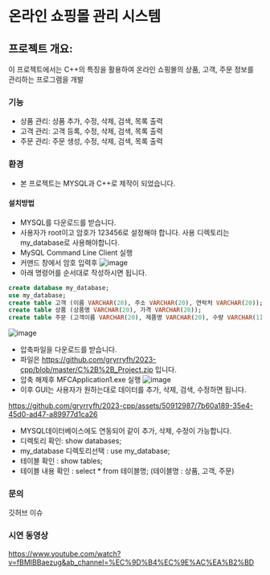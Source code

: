 # 온라인 쇼핑몰 관리 시스템
## 프로젝트 개요:
  이 프로젝트에서는 C++의 특징을 활용하여 온라인 쇼핑몰의 상품, 고객, 주문 정보를 관리하는 프로그램을 개발
### 기능
* 상품 관리: 상품 추가, 수정, 삭제, 검색, 목록 출력
* 고객 관리: 고객 등록, 수정, 삭제, 검색, 목록 출력
* 주문 관리: 주문 생성, 수정, 삭제, 검색, 목록 출력

### 환경
* 본 프로젝트는 MYSQL과 C++로 제작이 되었습니다.

#### 설치방법
* MYSQL를 다운로드를 받습니다.
* 사용자가 root이고 암호가 123456로 설정해야 합니다. 사용 디렉토리는 my_database로 사용해야합니다.
* MySQL Command Line Client 실행
* 커맨드 창에서 암호 입력후
![image](https://github.com/gryrryfh/2023-cpp/assets/50912987/bc968edd-401c-4e5f-ae4c-536acbda1f51)
*  아래 명령어를 순서대로 작성하시면 됩니다.

```SQL
create database my_database;
use my_database;
create table 고객 (이름 VARCHAR(20), 주소 VARCHAR(20), 연락처 VARCHAR(20));
create table 상품 (상품명 VARCHAR(20), 가격 VARCHAR(20));
create table 주문 (고객이름 VARCHAR(20), 제품명 VARCHAR(20), 수량 VARCHAR(1));
```
![image](https://github.com/gryrryfh/2023-cpp/assets/50912987/b3107a5f-e05b-4c71-87bb-3aedfe121440)
* 압축파일을 다운로드를 받습니다.
* 파일은 https://github.com/gryrryfh/2023-cpp/blob/master/C%2B%2B_Project.zip 입니다.
* 압축 해제후 MFCApplication1.exe 실행
![image](https://github.com/gryrryfh/2023-cpp/assets/50912987/bb59648f-dcea-4a5d-9e36-ba87b854353b)
* 이후 GUI는 사용자가 원하는대로 데이터를 추가, 삭제, 검색, 수정하면 됩니다.

https://github.com/gryrryfh/2023-cpp/assets/50912987/7b60a189-35e4-45d0-ad47-a89977d1ca26

* MYSQL데이터베이스에도 연동되어 같이 추가, 삭제, 수정이 가능합니다.
* 디렉토리 확인: show databases; 
* my_database 디렉토리선택 : use my_database; 
* 테이블 확인 : show tables; 
* 테이블 내용 확인 : select * from 테이블명; (테이블명 : 상품, 고객, 주문)

### 문의
깃허브 이슈

### 시연 동영상
https://www.youtube.com/watch?v=fBMIBBaezug&ab_channel=%EC%9D%B4%EC%9E%AC%EA%B2%BD
